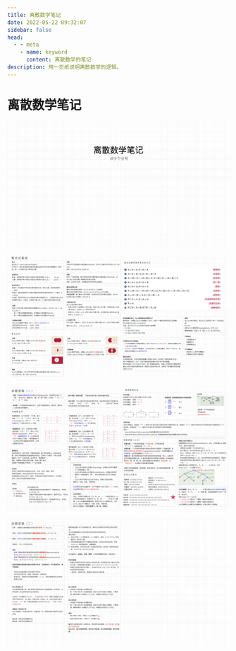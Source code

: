 ```yaml
---
title: 离散数学笔记
date: 2022-05-22 09:32:07
sidebar: false
head:
  - - meta
    - name: keyword
      content: 离散数学的笔记
description: 用一页纸说明离散数学的逻辑。
---
```


# 离散数学笔记

![discrete-mathematics.001](./discrete-mathematics/discrete-mathematics.001.jpeg)

![discrete-mathematics.002](./discrete-mathematics/discrete-mathematics.002.jpeg)

![discrete-mathematics.003](./discrete-mathematics/discrete-mathematics.003.jpeg)

![discrete-mathematics.004](./discrete-mathematics/discrete-mathematics.004.jpeg)
